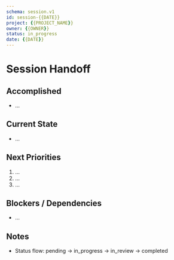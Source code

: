 ```yaml
---
schema: session.v1
id: session-{{DATE}}
project: {{PROJECT_NAME}}
owner: {{OWNER}}
status: in_progress
date: {{DATE}}
---
```


# Session Handoff

## Accomplished
- …

## Current State
- …

## Next Priorities
1. …
2. …
3. …

## Blockers / Dependencies
- …

## Notes
- Status flow: pending → in_progress → in_review → completed
